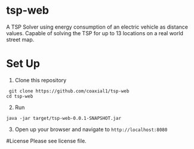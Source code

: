 # tsp-web
A TSP Solver using energy consumption of an electric vehicle as distance values. Capable of solving the TSP for up to 13 locations on a real world street map.

# Set Up
1. Clone this repository
```
 git clone https://github.com/coaxial1/tsp-web
cd tsp-web 
```
2. Run
``` 
java -jar target/tsp-web-0.0.1-SNAPSHOT.jar 
```
3. Open up your browser and navigate to `http://localhost:8080`

#License
Please see license file.

